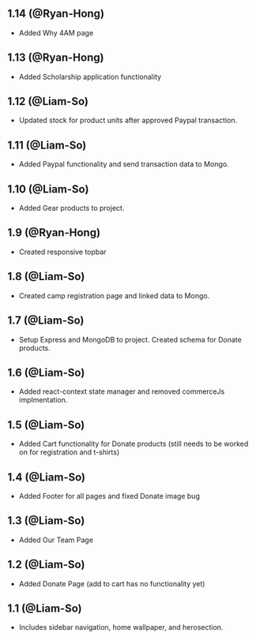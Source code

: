## 1.14 (@Ryan-Hong)

* Added Why 4AM page

## 1.13 (@Ryan-Hong)

* Added Scholarship application functionality

## 1.12 (@Liam-So)

* Updated stock for product units after approved Paypal transaction.

## 1.11 (@Liam-So)

* Added Paypal functionality and send transaction data to Mongo.

## 1.10 (@Liam-So)

* Added Gear products to project. 

## 1.9 (@Ryan-Hong)

* Created responsive topbar 

## 1.8 (@Liam-So)

* Created camp registration page and linked data to Mongo.

## 1.7 (@Liam-So)

* Setup Express and MongoDB to project. Created schema for Donate products.

## 1.6 (@Liam-So)

* Added react-context state manager and removed commerceJs implmentation.

## 1.5 (@Liam-So)

* Added Cart functionality for Donate products (still needs to be worked on for registration and t-shirts)

## 1.4 (@Liam-So)

* Added Footer for all pages and fixed Donate image bug

## 1.3 (@Liam-So)

* Added Our Team Page

## 1.2 (@Liam-So)

* Added Donate Page (add to cart has no functionality yet)

## 1.1 (@Liam-So)

* Includes sidebar navigation, home wallpaper, and herosection. 
